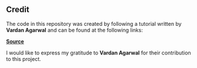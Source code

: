 ## Credit

The code in this repository was created by following a tutorial written by **Vardan Agarwal** and can be found at the following links:

**[Source](https://medium.com/@vardanagarwal16/implementing-a-turing-machine-easily-in-python-55213fc8d5d5)**

I would like to express my gratitude to **Vardan Agarwal** for their contribution to this project.